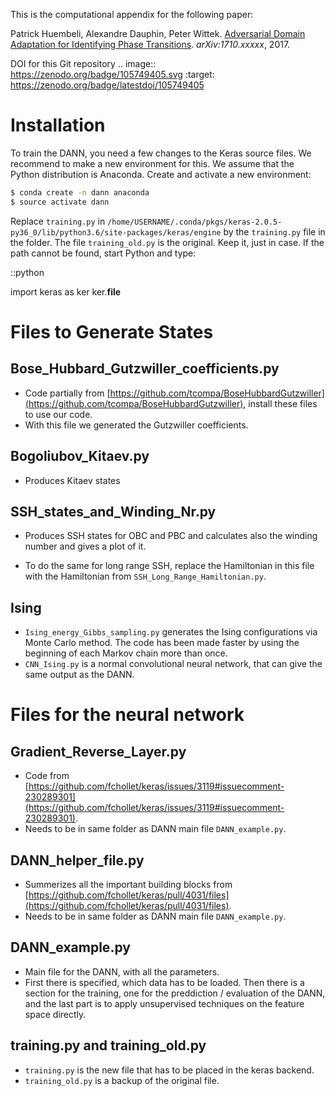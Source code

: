 This is the computational appendix for the following paper:

Patrick Huembeli, Alexandre Dauphin, Peter Wittek. [Adversarial Domain Adaptation for Identifying Phase Transitions](https://arxiv.org/abs/1710.xxxxx). *arXiv:1710.xxxxx*, 2017.

DOI for this Git repository 
.. image:: https://zenodo.org/badge/105749405.svg
   :target: https://zenodo.org/badge/latestdoi/105749405

# Installation

To train the DANN, you need a few changes to the Keras source files.
We recommend to make a new environment for this. We assume that the Python distribution is Anaconda. Create and activate a new environment:

```bash
$ conda create -n dann anaconda
$ source activate dann
```
Replace `training.py` in `/home/USERNAME/.conda/pkgs/keras-2.0.5-py36_0/lib/python3.6/site-packages/keras/engine`
by the `training.py` file in the folder. The file `training_old.py` is the original. Keep it, just in case.
If the path cannot be found, start Python and type:

::python

  import keras as ker
	ker.__file__

# Files to Generate States

## Bose_Hubbard_Gutzwiller_coefficients.py

- Code partially from [https://github.com/tcompa/BoseHubbardGutzwiller](https://github.com/tcompa/BoseHubbardGutzwiller), install these files to use our code.
- With this file we generated the Gutzwiller coefficients.

## Bogoliubov_Kitaev.py
- Produces Kitaev states

## SSH_states_and_Winding_Nr.py
- Produces SSH states for OBC and PBC and calculates
also the winding number and gives a plot of it.

- To do the same for long range SSH, replace the
Hamiltonian in this file with the Hamiltonian from
`SSH_Long_Range_Hamiltonian.py`.

## Ising

- `Ising_energy_Gibbs_sampling.py` generates the Ising configurations via Monte Carlo method.
  The code has been made faster by using the beginning of each Markov chain more than once.
- `CNN_Ising.py` is a normal convolutional neural network, that can give the same output as the DANN.

# Files for the neural network

## Gradient_Reverse_Layer.py
- Code from [https://github.com/fchollet/keras/issues/3119#issuecomment-230289301](https://github.com/fchollet/keras/issues/3119#issuecomment-230289301).
- Needs to be in same folder as DANN main file `DANN_example.py`.

## DANN_helper_file.py
 - Summerizes all the important building blocks from [https://github.com/fchollet/keras/pull/4031/files](https://github.com/fchollet/keras/pull/4031/files).
 - Needs to be in same folder as DANN main file `DANN_example.py`.

## DANN_example.py
- Main file for the DANN, with all the parameters.
- First there is specified, which data has to be loaded.
Then there is a section for the training, one for the preddiction / evaluation of the DANN, and the last part is to apply unsupervised techniques on the feature space directly.


## training.py and training_old.py

- `training.py` is the new file that has to be placed in the keras backend.
- `training_old.py` is a backup of the original file.
